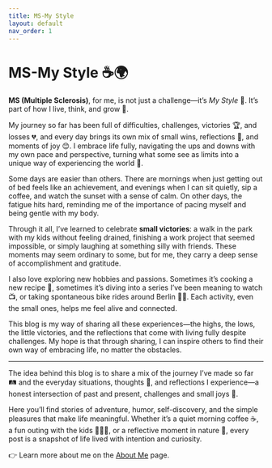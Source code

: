 ```yaml
---
title: MS-My Style
layout: default
nav_order: 1
---
```


# MS-My Style ☕🌍

**MS (Multiple Sclerosis)**, for me, is not just a challenge—it’s *My Style* 💪. It’s part of how I live, think, and grow 🌱.  

My journey so far has been full of difficulties, challenges, victories 🏆, and losses 💔, and every day brings its own mix of small wins, reflections 🤔, and moments of joy 😊. I embrace life fully, navigating the ups and downs with my own pace and perspective, turning what some see as limits into a unique way of experiencing the world 🌈.  

Some days are easier than others. There are mornings when just getting out of bed feels like an achievement, and evenings when I can sit quietly, sip a coffee, and watch the sunset with a sense of calm. On other days, the fatigue hits hard, reminding me of the importance of pacing myself and being gentle with my body.  

Through it all, I’ve learned to celebrate **small victories**: a walk in the park with my kids without feeling drained, finishing a work project that seemed impossible, or simply laughing at something silly with friends. These moments may seem ordinary to some, but for me, they carry a deep sense of accomplishment and gratitude.  

I also love exploring new hobbies and passions. Sometimes it’s cooking a new recipe 🍝, sometimes it’s diving into a series I’ve been meaning to watch 📺, or taking spontaneous bike rides around Berlin 🚴‍♂️. Each activity, even the small ones, helps me feel alive and connected.  

This blog is my way of sharing all these experiences—the highs, the lows, the little victories, and the reflections that come with living fully despite challenges. My hope is that through sharing, I can inspire others to find their own way of embracing life, no matter the obstacles.  

---

The idea behind this blog is to share a mix of the journey I’ve made so far 🛤️ and the everyday situations, thoughts 💭, and reflections I experience—a honest intersection of past and present, challenges and small joys 🌟.  

Here you’ll find stories of adventure, humor, self-discovery, and the simple pleasures that make life meaningful. Whether it’s a quiet morning coffee ☕, a fun outing with the kids 👨‍👧‍👦, or a reflective moment in nature 🌳, every post is a snapshot of life lived with intention and curiosity.  

👉 Learn more about me on the [About Me](about.md) page.

